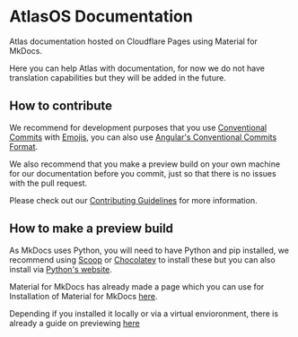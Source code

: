 # AtlasOS Documentation

Atlas documentation hosted on Cloudflare Pages using Material for MkDocs.

Here you can help Atlas with documentation, for now we do not have translation capabilities but they will be added in the future.

## How to contribute

We recommend for development purposes that you use [Conventional Commits](https://www.conventionalcommits.org/en/v1.0.0/) with [Emojis](https://gitmoji.dev/), you can also use [Angular's Conventional Commits Format](https://github.com/angular/angular/blob/22b96b9/CONTRIBUTING.md#-commit-message-guidelines).

We also recommend that you make a preview build on your own machine for our documentation before you commit, just so that there is no issues with the pull request.

Please check out our [Contributing Guidelines](.github/CONTRIBUTING.md) for more information.

## How to make a preview build

As MkDocs uses Python, you will need to have Python and pip installed, we recommend using [Scoop](https://scoop.sh/) or [Chocolatey](https://chocolatey.org/) to install these but you can also install via [Python's website](https://www.python.org/).

Material for MkDocs has already made a page which you can use for Installation of Material for MkDocs [here](https://squidfunk.github.io/mkdocs-material/getting-started/).

Depending if you installed it locally or via a virtual envioronment, there is already a guide on previewing [here](https://squidfunk.github.io/mkdocs-material/creating-your-site/#previewing-as-you-write)
